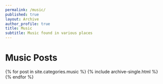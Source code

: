 ```yaml
---
permalink: /music/
published: true
layout: Archive
author_profile: true
title: Music
subtitle: Music found in various places
---
```

# Music Posts

<div class="tiles">
	{% for post in site.categories.music %}
     {% include archive-single.html %}
    {% endfor %}
</div>